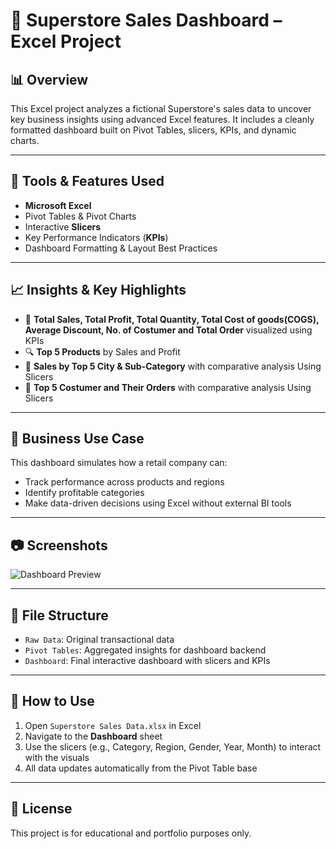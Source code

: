 # 🛒 Superstore Sales Dashboard – Excel Project

## 📊 Overview
This Excel project analyzes a fictional Superstore's sales data to uncover key business insights using advanced Excel features. It includes a cleanly formatted dashboard built on Pivot Tables, slicers, KPIs, and dynamic charts.

---

## 🔧 Tools & Features Used
- **Microsoft Excel**
- Pivot Tables & Pivot Charts
- Interactive **Slicers**
- Key Performance Indicators (**KPIs**)
- Dashboard Formatting & Layout Best Practices

---

## 📈 Insights & Key Highlights
- 📌 **Total Sales, Total Profit, Total Quantity, Total Cost of goods(COGS), Average Discount, No. of Costumer and Total Order** visualized using KPIs
- 🔍 **Top 5 Products** by Sales and Profit
- 🧭 **Sales by Top 5 City & Sub-Category** with comparative analysis Using Slicers
- 🧭 **Top 5 Costumer and Their Orders** with comparative analysis Using Slicers
---

## 🧠 Business Use Case
This dashboard simulates how a retail company can:
- Track performance across products and regions
- Identify profitable categories
- Make data-driven decisions using Excel without external BI tools

---

## 📷 Screenshots
![Dashboard Preview](.png)  

---

## 📁 File Structure
- `Raw Data`: Original transactional data
- `Pivot Tables`: Aggregated insights for dashboard backend
- `Dashboard`: Final interactive dashboard with slicers and KPIs

---

## 🚀 How to Use
1. Open `Superstore Sales Data.xlsx` in Excel
2. Navigate to the **Dashboard** sheet
3. Use the slicers (e.g., Category, Region, Gender, Year, Month) to interact with the visuals
4. All data updates automatically from the Pivot Table base

---

## 📎 License
This project is for educational and portfolio purposes only.

